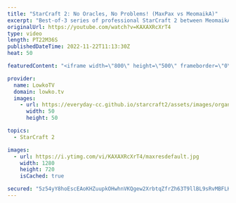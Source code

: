 ```yaml
---
title: "StarCraft 2: No Oracles, No Problems! (MaxPax vs MeomaikA)"
excerpt: "Best-of-3 series of professional StarCraft 2 between MeomaikA (Zerg) and MaxPax (Protoss). This is a very interesting series of Zerg versus Protoss as not only do these games take place on new maps, both players decide to pick unique strategies that we don't commonly see in StarCraft 2.  Support my work"
originalUrl: https://youtube.com/watch?v=KAXAXRcXrT4
type: video
length: PT22M36S
publishedDateTime: 2022-11-22T11:13:30Z
heat: 50

featuredContent: "<iframe width=\"800\" height=\"500\" frameborder=\"0\" src=\"https://www.youtube.com/embed/KAXAXRcXrT4\" allow=\"accelerometer; autoplay; encrypted-media; gyroscope; picture-in-picture\" allowfullscreen></iframe>"

provider:
  name: LowkoTV
  domain: lowko.tv
  images:
    - url: https://everyday-cc.github.io/starcraft2/assets/images/organizations/lowko.tv-50x50.jpg
      width: 50
      height: 50

topics:
  - StarCraft 2

images:
  - url: https://i.ytimg.com/vi/KAXAXRcXrT4/maxresdefault.jpg
    width: 1280
    height: 720
    isCached: true

secured: "5z54yY8hoEscEAoKHZuupkOHwhnVKQgew2XrbtqZfrZh63T9llBL9sRvMBFLKe7wS+U6dhFf+1ui75tiXovJHbI9abyds2eaNOjyn2haFExk7j2YZ99RVJKcGbqF5bF3oj02hCRupAswxz6Piup5toU4q9Aqc9RcijM1/m1lIpBV7eVzAS1he6R9nj/kkVQOQEzDdXkTmprca2eOOCfYACz4Jr5kRmK2QJCCXx/ZnQ/OaPqJhhe24EXF4yjKbKYXy1kTmimMaDRrZ2KDXMQg2/qxWNoohfDUbxjB8a7i41yVoia3XrlTWE/1b/ypy0GwIoIRoSbsWIg0NFBsQ6Z9DqWZRuONuYU1G69GAJXe4x9iofhRElD3skRbE+jlrtSzKfOWqBJV/QCaBN+rNNq/h1WyCFWGzvvC8NPyStQP84s=;IAxNH+uDbvnQoVNqbgM2qA=="
---
```


